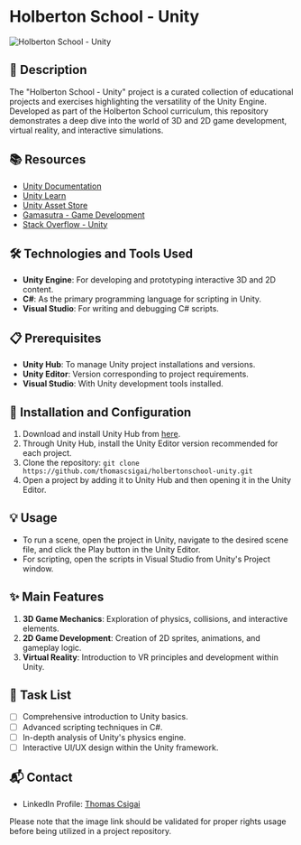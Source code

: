 # Holberton School - Unity

![Holberton School - Unity](https://global-img.gamergen.com/unity-engine-head-logo_0901025287.jpg)

## 📝 Description
The "Holberton School - Unity" project is a curated collection of educational projects and exercises highlighting the versatility of the Unity Engine. Developed as part of the Holberton School curriculum, this repository demonstrates a deep dive into the world of 3D and 2D game development, virtual reality, and interactive simulations.

## 📚 Resources
- [Unity Documentation](https://docs.unity3d.com/Manual/index.html)
- [Unity Learn](https://learn.unity.com/)
- [Unity Asset Store](https://assetstore.unity.com/)
- [Gamasutra - Game Development](https://www.gamasutra.com/)
- [Stack Overflow - Unity](https://stackoverflow.com/questions/tagged/unity3d)

## 🛠️ Technologies and Tools Used
- **Unity Engine**: For developing and prototyping interactive 3D and 2D content.
- **C#**: As the primary programming language for scripting in Unity.
- **Visual Studio**: For writing and debugging C# scripts.

## 📋 Prerequisites
- **Unity Hub**: To manage Unity project installations and versions.
- **Unity Editor**: Version corresponding to project requirements.
- **Visual Studio**: With Unity development tools installed.

## 🚀 Installation and Configuration
1. Download and install Unity Hub from [here](https://unity.com/download).
2. Through Unity Hub, install the Unity Editor version recommended for each project.
3. Clone the repository: `git clone https://github.com/thomascsigai/holbertonschool-unity.git`
4. Open a project by adding it to Unity Hub and then opening it in the Unity Editor.

## 💡 Usage
- To run a scene, open the project in Unity, navigate to the desired scene file, and click the Play button in the Unity Editor.
- For scripting, open the scripts in Visual Studio from Unity's Project window.

## ✨ Main Features
1. **3D Game Mechanics**: Exploration of physics, collisions, and interactive elements.
2. **2D Game Development**: Creation of 2D sprites, animations, and gameplay logic.
3. **Virtual Reality**: Introduction to VR principles and development within Unity.

## 📝 Task List
- [ ] Comprehensive introduction to Unity basics.
- [ ] Advanced scripting techniques in C#.
- [ ] In-depth analysis of Unity's physics engine.
- [ ] Interactive UI/UX design within the Unity framework.

## 📬 Contact
- LinkedIn Profile: [Thomas Csigai](https://www.linkedin.com/in/thomas-csigai-9a36a61b6/)

Please note that the image link should be validated for proper rights usage before being utilized in a project repository.
